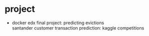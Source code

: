 # project
* docker
edx final project: predicting evictions<br>
santander customer transaction prediction: kaggle competitions
